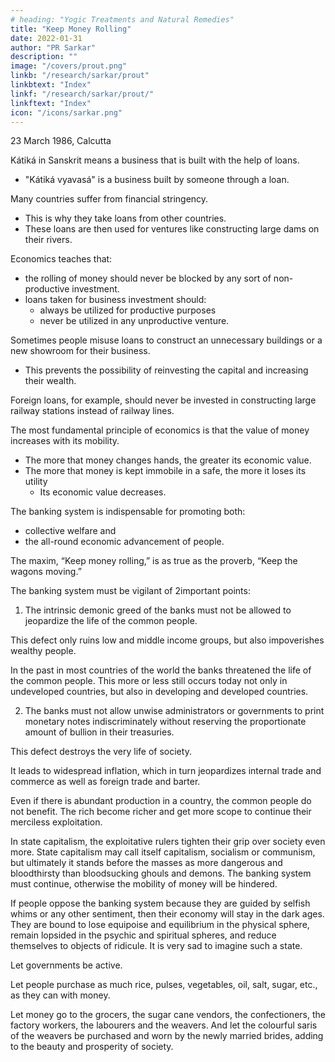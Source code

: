 ```yaml
---
# heading: "Yogic Treatments and Natural Remedies"
title: "Keep Money Rolling"
date: 2022-01-31
author: "PR Sarkar"
description: ""
image: "/covers/prout.png"
linkb: "/research/sarkar/prout"
linkbtext: "Index"
linkf: "/research/sarkar/prout/"
linkftext: "Index"
icon: "/icons/sarkar.png"
---
```



23 March 1986, Calcutta

Kátiká in Sanskrit means a business that is built with the help of loans. 
- "Kátiká vyavasá" is a business built by someone through a loan. 
<!-- If someone has no capital but wants to start a business by taking a loan, then that business is called .  -->

Many countries suffer from financial stringency. 
- This is why they take loans from other countries. 
- These loans are then used for ventures like constructing large dams on their rivers.

Economics teaches that:
- the rolling of money should never be blocked by any sort of non-productive investment. 
- loans taken for business investment should:
  - always be utilized for productive purposes
  - never be utilized in any unproductive venture. 

Sometimes people misuse loans to construct an unnecessary buildings or a new showroom for their business. 
- This prevents the possibility of reinvesting the capital and increasing their wealth. 

Foreign loans, for example, should never be invested in constructing large railway stations instead of railway lines.



<!-- Published in: 
Prout in a Nutshell Part 12 [a compilation]
Proutist Economics [a compilation]
Chapter 7Previous chapter: Keep Money Rolling -- Section ANext chapter: Principles of Balanced Economy -- Section ABeginning of book	Prout in a Nutshell Part 12 [a compilation]
Keep Money Rolling – Section B
Published in: 
Prout in a Nutshell Part 12 [a compilation]
Proutist Economics [a compilation]
Notes:
Shabda Cayaniká Part 10 -->

The most fundamental principle of economics is that the value of money increases with its mobility.
- The more that money changes hands, the greater its economic value.
- The more that money is kept immobile in a safe, the more it loses its utility
  - Its economic value decreases. 

The banking system is indispensable for promoting both:
- collective welfare and
- the all-round economic advancement of people. 

The maxim, “Keep money rolling,” is as true as the proverb, “Keep the wagons moving.”

The banking system must be vigilant of 2important points:

1. The intrinsic demonic greed of the banks must not be allowed to jeopardize the life of the common people.

This defect only ruins low and middle income groups, but also impoverishes wealthy people. 

In the past in most countries of the world the banks threatened the life of the common people. This more or less still occurs today not only in undeveloped countries, but also in developing and developed countries. 

2. The banks must not allow unwise administrators or governments to print monetary notes indiscriminately without reserving the proportionate amount of bullion in their treasuries.

This defect destroys the very life of society. 

It leads to widespread inflation, which in turn jeopardizes internal trade and commerce as well as foreign trade and barter. 

Even if there is abundant production in a country, the common people do not benefit. The rich become richer and get more scope to continue their merciless exploitation. 

In state capitalism, the exploitative rulers tighten their grip over society even more. State capitalism may call itself capitalism, socialism or communism, but ultimately it stands before the masses as more dangerous and bloodthirsty than bloodsucking ghouls and demons.
The banking system must continue, otherwise the mobility of money will be hindered. 

If people oppose the banking system because they are guided by selfish whims or any other sentiment, then their economy will stay in the dark ages. They are bound to lose equipoise and equilibrium in the physical sphere, remain lopsided in the psychic and spiritual spheres, and reduce themselves to objects of ridicule. It is very sad to imagine such a state.

<!-- So you see, the fundamental aim of the banking system is, “Keep money rolling.”  -->

Let governments be active. 

Let people purchase as much rice, pulses, vegetables, oil, salt, sugar, etc., as they can with money. 

Let money go to the grocers, the sugar cane vendors, the confectioners, the factory workers, the labourers and the weavers. And let the colourful saris of the weavers be purchased and worn by the newly married brides, adding to the beauty and prosperity of society.

<!-- 21 December 1986, Calcutta
Published in: 
Prout in a Nutshell Part 12 [a compilation]
Proutist Economics [a compilation]
Chapter 8Previous chapter: Keep Money Rolling -- Section BNext chapter: Principles of Balanced Economy -- Section BBeginning of book	Prout in a Nutshell Part 12 [a compilation]
Principles of Balanced Economy – Section A
Published in: 
Prout in a Nutshell Part 12 [a compilation]
Proutist Economics [a compilation]
Notes:
from Shabda Cayaniká Part 5 -->

